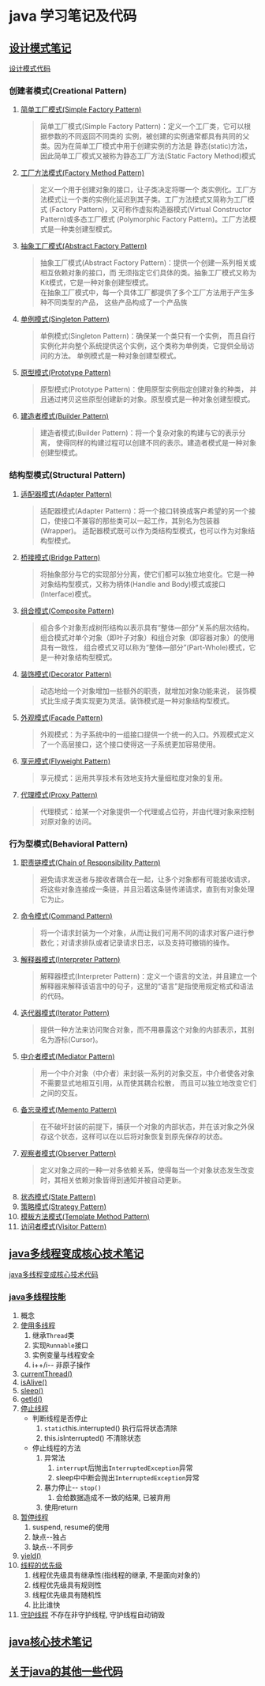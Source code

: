 # java 学习笔记及代码

## [设计模式笔记](src/designpattern/README.MD)

[设计模式代码](src/designpattern)

### 创建者模式(Creational Pattern)

1. [简单工厂模式(Simple Factory Pattern)](src/designpattern/creational_pattern/simple_factory_pattern/README.md)
    > 简单工厂模式(Simple Factory Pattern)：定义一个工厂类，它可以根据参数的不同返回不同类的
      实例，被创建的实例通常都具有共同的父类。因为在简单工厂模式中用于创建实例的方法是
      静态(static)方法，因此简单工厂模式又被称为静态工厂方法(Static Factory Method)模式
2. [工厂方法模式(Factory Method Pattern)](src/designpattern/creational_pattern/factory_method_pattern/README.md)
    > 定义一个用于创建对象的接口，让子类决定将哪一个
      类实例化。工厂方法模式让一个类的实例化延迟到其子类。工厂方法模式又简称为工厂模式
      (Factory Pattern)，又可称作虚拟构造器模式(Virtual Constructor Pattern)或多态工厂模式
      (Polymorphic Factory Pattern)。工厂方法模式是一种类创建型模式。
3. [抽象工厂模式(Abstract Factory Pattern)](src/designpattern/creational_pattern/abstract_factory_pattern/README.md)
    > 抽象工厂模式(Abstract Factory Pattern)：提供一个创建一系列相关或相互依赖对象的接口，而
      无须指定它们具体的类。抽象工厂模式又称为Kit模式，它是一种对象创建型模式。<br>
      在抽象工厂模式中，每一个具体工厂都提供了多个工厂方法用于产生多种不同类型的产品，
      这些产品构成了一个产品族
4. [单例模式(Singleton Pattern)](src/designpattern/creational_pattern/singleton_pattern/README.md)
    > 单例模式(Singleton Pattern)：确保某一个类只有一个实例，
     而且自行实例化并向整个系统提供这个实例，这个类称为单例类，它提供全局访问的方法。
     单例模式是一种对象创建型模式。
5. [原型模式(Prototype Pattern)](src/designpattern/creational_pattern/prototype_pattern/README.md)
    > 原型模式(Prototype Pattern)：使用原型实例指定创建对象的种类，
     并且通过拷贝这些原型创建新的对象。原型模式是一种对象创建型模式。
6. [建造者模式(Builder Pattern)](src/designpattern/creational_pattern/builder_pattern/README.md)
    > 建造者模式(Builder Pattern)：将一个复杂对象的构建与它的表示分离，
      使得同样的构建过程可以创建不同的表示。建造者模式是一种对象创建型模式。

### 结构型模式(Structural Pattern)
1. [适配器模式(Adapter Pattern)](src/designpattern/structural_pattern/adapter/README.md)
    > 适配器模式(Adapter Pattern)：将一个接口转换成客户希望的另一个接口，使接口不兼容的那些类可以一起工作，其别名为包装器(Wrapper)。
    适配器模式既可以作为类结构型模式，也可以作为对象结构型模式。
2. [桥接模式(Bridge Pattern)](src/designpattern/structural_pattern/bridge/README.md)
    > 将抽象部分与它的实现部分分离，使它们都可以独立地变化。它是一种对象结构型模式，又称为柄体(Handle and Body)模式或接口(Interface)模式。
3. [组合模式(Composite Pattern)](src/designpattern/structural_pattern/composite/README.md)
    > 组合多个对象形成树形结构以表示具有“整体—部分”关系的层次结构。
    组合模式对单个对象（即叶子对象）和组合对象（即容器对象）的使用具有一致性，
    组合模式又可以称为“整体—部分”(Part-Whole)模式，它是一种对象结构型模式。
4. [装饰模式(Decorator Pattern)](src/designpattern/structural_pattern/decorator/README.md)
    > 动态地给一个对象增加一些额外的职责，就增加对象功能来说，
      装饰模式比生成子类实现更为灵活。装饰模式是一种对象结构型模式。
5. [外观模式(Facade Pattern)](src/designpattern/structural_pattern/facade/README.md)
    > 外观模式：为子系统中的一组接口提供一个统一的入口。外观模式定义了一个高层接口，这个接口使得这一子系统更加容易使用。
6. [享元模式(Flyweight Pattern)](src/designpattern/structural_pattern/flyweight/README.md)
    > 享元模式：运用共享技术有效地支持大量细粒度对象的复用。
7. [代理模式(Proxy Pattern)](src/designpattern/structural_pattern/proxy/README.md)
    > 代理模式：给某一个对象提供一个代理或占位符，并由代理对象来控制对原对象的访问。

### 行为型模式(Behavioral Pattern)
1. [职责链模式(Chain of Responsibility Pattern)](src/designpattern/behavioral_pattern/chain/README.md)
    > 避免请求发送者与接收者耦合在一起，让多个对象都有可能接收请求，将这些对象连接成一条链，并且沿着这条链传递请求，直到有对象处理它为止。
2. [命令模式(Command Pattern)](src/designpattern/behavioral_pattern/command/README.md)
    > 将一个请求封装为一个对象，从而让我们可用不同的请求对客户进行参数化；对请求排队或者记录请求日志，以及支持可撤销的操作。
3. [解释器模式(Interpreter Pattern)](src/designpattern/behavioral_pattern/interpreter/README.md)
    > 解释器模式(Interpreter Pattern)：定义一个语言的文法，并且建立一个解释器来解释该语言中的句子，这里的“语言”是指使用规定格式和语法的代码。
4. [迭代器模式(Iterator Pattern)](src/designpattern/behavioral_pattern/iterator/README.md)
    > 提供一种方法来访问聚合对象，而不用暴露这个对象的内部表示，其别名为游标(Cursor)。
5. [中介者模式(Mediator Pattern)](src/designpattern/behavioral_pattern/mediator/README.md)
    > 用一个中介对象（中介者）来封装一系列的对象交互，中介者使各对象不需要显式地相互引用，从而使其耦合松散，
    而且可以独立地改变它们之间的交互。
6. [备忘录模式(Memento Pattern)](src/designpattern/behavioral_pattern/memento/README.md)
    > 在不破坏封装的前提下，捕获一个对象的内部状态，并在该对象之外保存这个状态，这样可以在以后将对象恢复到原先保存的状态。
7. [观察者模式(Observer Pattern)](src/designpattern/behavioral_pattern/observer/README.md)
    > 定义对象之间的一种一对多依赖关系，使得每当一个对象状态发生改变时，其相关依赖对象皆得到通知并被自动更新。
8. [状态模式(State Pattern)](src/designpattern/behavioral_pattern/state/README.md)
9. [策略模式(Strategy Pattern)](src/designpattern/behavioral_pattern/strategy/README.md)
10. [模板方法模式(Template Method Pattern)](src/designpattern/behavioral_pattern/template/README.md)
11. [访问者模式(Visitor Pattern)](src/designpattern/behavioral_pattern/visitor/README.md)

## [java多线程变成核心技术笔记](src/java_multi_thread_programming/README.md)

[java多线程变成核心技术代码](src/java_multi_thread_programming)

### [java多线程技能](src/java_multi_thread_programming/c1)

1. 概念
2. [使用多线程](src/java_multi_thread_programming/c1/s2)
    1. 继承`Thread`类
    2. 实现`Runnable`接口
    3. 实例变量与线程安全
    4. i++/i-- 非原子操作
3. [currentThread()](src/java_multi_thread_programming/c1/s3)
4. [isAlive()](src/java_multi_thread_programming/c1/s4)
5. [sleep()](src/java_multi_thread_programming/c1/s5)
6. [getId()](src/java_multi_thread_programming/c1/s6)
7. [停止线程](src/java_multi_thread_programming/c1/s7)
    - 判断线程是否停止
        1. `static`this.interrupted() 执行后将状态清除
        2. this.isInterrupted() 不清除状态
    - 停止线程的方法
        1. 异常法
            1. `interrupt`后抛出`InterruptedException`异常
            2. sleep中中断会抛出`InterruptedException`异常
        2. 暴力停止-- `stop()` 
            1. 会给数据造成不一致的结果, 已被弃用
        3. 使用return
8. [暂停线程](src/java_multi_thread_programming/c1/s8)
    1. suspend, resume的使用
    2. 缺点--独占
    3. 缺点--不同步
9. [yield()](src/java_multi_thread_programming/c1/s9)
10. [线程的优先级](src/java_multi_thread_programming/c1/s10)
    1. 线程优先级具有继承性(指线程的继承, 不是面向对象的)
    2. 线程优先级具有规则性
    3. 线程优先级具有随机性
    4. 比比谁快
11. [守护线程](src/java_multi_thread_programming/c1/s11)
    不存在非守护线程, 守护线程自动销毁

## [java核心技术笔记](src/javacore)



## [关于java的其他一些代码](src/java_other)
